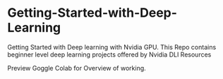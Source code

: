 # Getting-Started-with-Deep-Learning 

Getting Started with Deep learning with Nvidia GPU. This Repo contains beginner level deep learning projects offered by Nvidia DLI
Resources

Preview Goggle Colab for Overview of working.

